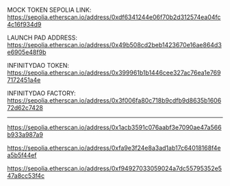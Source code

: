 MOCK TOKEN SEPOLIA LINK:
https://sepolia.etherscan.io/address/0xdf6341244e06f70b2d312574ea04fc4c16f934d9

LAUNCH PAD ADDRESS:
https://sepolia.etherscan.io/address/0x49b508cd2beb1423670e16ae864d3e6905e48f9b

INFINITYDAO TOKEN:
https://sepolia.etherscan.io/address/0x399961b1b1446cee327ac76ea1e7697172451a4e

INFINITYDAO FACTORY:
https://sepolia.etherscan.io/address/0x3f006fa80c718b9cdfb9d8635b160672d62c7428

---

https://sepolia.etherscan.io/address/0x1acb3591c076aabf3e7090ae47a566b933a987a9

https://sepolia.etherscan.io/address/0xfa9e3f24e8a3ad1ab17c64018168f4ea5b5f44ef

https://sepolia.etherscan.io/address/0xf94927033059024a7dc55795352e547a8cc53f4c
